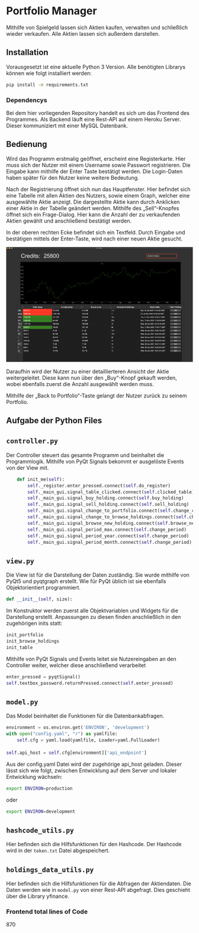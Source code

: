 # Portfolio Manager

Mithilfe von Spielgeld lassen sich Aktien kaufen,
verwalten und schließlich wieder verkaufen.
Alle Aktien lassen sich außerdem darstellen.

## Installation

Vorausgesetzt ist eine aktuelle Python 3 Version. 
Alle benötigten Librarys können wie folgt installiert werden:
~~~~bash
pip install -m requirements.txt
~~~~

### Dependencys
Bei dem hier vorliegenden Repository handelt es sich um das Frontend des Programmes. 
Als Backend läuft eine Rest-API auf einem Heroku Server. Dieser kommuniziert mit einer MySQL Datenbank.

## Bedienung

Wird das Programm erstmalig geöffnet, erscheint eine Registerkarte. 
Hier muss sich der Nutzer mit einem Username sowie Passwort registrieren. Die Eingabe kann mithilfe der Enter Taste bestätigt werden.
Die Login-Daten haben später für den Nutzer keine weitere Bedeutung.

Nach der Registrierung öffnet sich nun das Hauptfenster.
Hier befindet sich eine Tabelle mit allen Aktien des Nutzers, sowie einem Graph, welcher eine ausgewählte Aktie anzeigt.
Die dargestellte Aktie kann durch Anklicken einer Aktie in der Tabelle geändert werden.
Mithilfe des „Sell“-Knopfes öffnet sich ein Frage-Dialog. Hier kann die Anzahl der zu verkaufenden Aktien gewählt und anschließend bestätigt werden.

In der oberen rechten Ecke befindet sich ein Textfeld. Durch Eingabe und bestätigen mittels der Enter-Taste, wird nach einer neuen Aktie gesucht.

![Portfolio](./doc/portfolio_page.png)

Daraufhin wird der Nutzer zu einer detaillierteren Ansicht der Aktie weitergeleitet. 
Diese kann nun über den „Buy“-Knopf gekauft werden, wobei ebenfalls zuerst die Anzahl ausgewählt werden muss.

Mithilfe der „Back to Portfolio“-Taste gelangt der Nutzer zurück zu seinem Portfolio.

## Aufgabe der Python Files

## `controller.py`

Der Controller steuert das gesamte Programm und beinhaltet die Programmlogik.
Mithilfe von PyQt Signals bekommt er ausgelöste Events von der View mit.
~~~~Python
    def init_me(self):
        self._register.enter_pressed.connect(self.do_register)
        self._main_gui.signal_table_clicked.connect(self.clicked_table)
        self._main_gui.signal_buy_holding.connect(self.buy_holding)
        self._main_gui.signal_sell_holding.connect(self.sell_holding)
        self._main_gui.signal_change_to_portfolio.connect(self.change_card_to_portfolio)
        self._main_gui.signal_change_to_browse_holdings.connect(self.change_card_to_browse_holdings)
        self._main_gui.signal_browse_new_holding.connect(self.browse_new_holding)
        self._main_gui.signal_period_max.connect(self.change_period)
        self._main_gui.signal_period_year.connect(self.change_period)
        self._main_gui.signal_period_month.connect(self.change_period)
~~~~


## `view.py`

Die View ist für die Darstellung der Daten zuständig.
Sie wurde mithilfe von PyQt5 und pyqtgraph erstellt.
Wie für PyQt üblich ist sie ebenfalls Objektorientiert programmiert.
~~~~Python
def __init__(self, size):
~~~~
Im Konstruktor werden zuerst alle Objektvariablen und Widgets für die Darstellung erstellt.
Anpassungen zu diesen finden anschließlich in den zugehörigen inits statt: 
~~~~Python
init_portfolio
init_browse_holdings
init_table
~~~~
Mithilfe von PyQt Signals und Events leitet sie Nutzereingaben an den Controller weiter, welcher diese anschließend verarbeitet
~~~~Python
enter_pressed = pyqtSignal()
self.textbox_password.returnPressed.connect(self.enter_pressed)
~~~~
## `model.py`

Das Model beinhaltet die Funktionen für die Datenbankabfragen.
~~~~Python
environment = os.environ.get('ENVIRON', 'development')
with open("config.yaml", "r") as yamlfile:
    self.cfg = yaml.load(yamlfile, Loader=yaml.FullLoader)

self.api_host = self.cfg[environment]['api_endpoint']
~~~~
Aus der config.yaml Datei wird der zugehörige api_host geladen. Dieser lässt sich wie folgt, zwischen Entwicklung auf dem Server und lokaler Entwicklung wächseln: 
~~~~Bash
export ENVIRON=production
~~~~
oder
~~~~Bash
export ENVIRON=development
~~~~
## `hashcode_utils.py`

Hier befinden sich die Hilfsfunktionen für den Hashcode. 
Der Hashcode wird in der `token.txt` Datei abgespeichert. 

## `holdings_data_utils.py`

Hier befinden sich die Hilfsfunktionen für die Abfragen der Aktiendaten.
Die Daten werden wie in `model.py` von einer Rest-API abgefragt. 
Dies geschieht über die Library yfinance.

### Frontend total lines of Code
870
